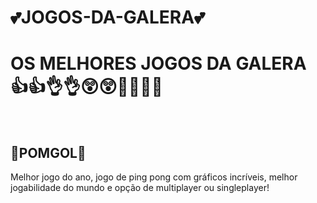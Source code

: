 # 💕JOGOS-DA-GALERA💕
<h1>OS MELHORES JOGOS DA GALERA
👍👍👌👌😲😲💯💯🥶🥶</h1>
<br>
<h2>🏓POMGOL🏓</h2>
Melhor jogo do ano, jogo de ping pong com gráficos incríveis, melhor jogabilidade do mundo e opção de multiplayer ou singleplayer!
